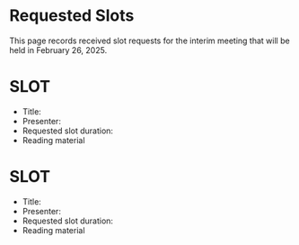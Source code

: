 # Requested Slots

This page records received slot requests for the interim meeting that will be held in February 26, 2025.



# SLOT # 

* Title:
* Presenter:
* Requested slot duration:
* Reading material

# SLOT # 

* Title:
* Presenter:
* Requested slot duration:
* Reading material
